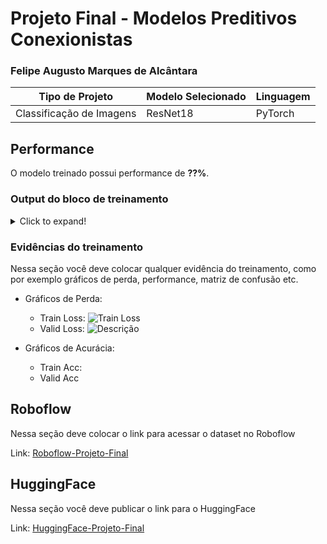 # Projeto Final - Modelos Preditivos Conexionistas

### Felipe Augusto Marques de Alcântara

|**Tipo de Projeto**|**Modelo Selecionado**|**Linguagem**|
|--|--|--|
|Classificação de Imagens|ResNet18|PyTorch|

## Performance

O modelo treinado possui performance de **??%**.

### Output do bloco de treinamento

<details>
  <summary>Click to expand!</summary>
  
  ```text
    Você deve colar aqui a saída do bloco de treinamento do notebook, contendo todas as épocas e saídas do treinamento
  ```
</details>

### Evidências do treinamento

Nessa seção você deve colocar qualquer evidência do treinamento, como por exemplo gráficos de perda, performance, matriz de confusão etc.

- Gráficos de Perda:
  - Train Loss:
![Train Loss](https://api.wandb.ai/links/felipeaugusto1291/stcuqgi3)
  - Valid Loss:
![Descrição](https://picsum.photos/seed/picsum/500/300)

- Gráficos de Acurácia:
  - Train Acc:
![]()
  - Valid Acc

## Roboflow

Nessa seção deve colocar o link para acessar o dataset no Roboflow

Link: [Roboflow-Projeto-Final](https://universe.roboflow.com/cesar-ysahw/modelos-preditivos-conexionistas)

## HuggingFace

Nessa seção você deve publicar o link para o HuggingFace

Link: [HuggingFace-Projeto-Final](https://huggingface.co/augustof/modelos-preditivos-conexionistas-projeto-final)
